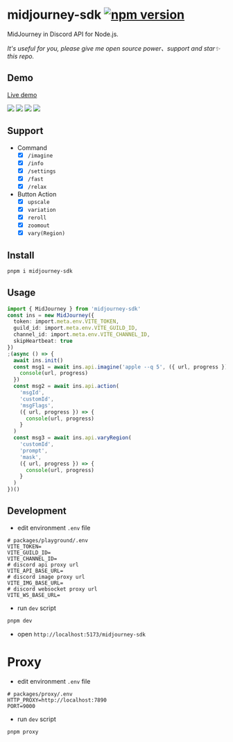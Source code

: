 # midjourney-sdk <a href="https://www.npmjs.com/package/midjourney-sdk"><img src="https://img.shields.io/npm/v/midjourney-sdk.svg?maxAge=3600" alt="npm version" /></a>

MidJourney in Discord API for Node.js.

_It's useful for you, please give me open source power、support and star✨ this repo._

## Demo

[Live demo](https://laibaoyuan.github.io/midjourney-sdk)

![](docs/241141694080315_.pic.jpg)
![](docs/241131694080315_.pic.jpg)
![](docs/WX20230910-140608@2x.png)
![](docs/WX20230910-140737@2x.png)

## Support

- Command
  - [x] `/imagine`
  - [x] `/info`
  - [x] `/settings`
  - [x] `/fast`
  - [x] `/relax`
- Button Action
  - [x] `upscale`
  - [x] `variation`
  - [x] `reroll`
  - [x] `zoomout`
  - [x] `vary(Region)`

## Install

```bash
pnpm i midjourney-sdk
```

## Usage

```typescript
import { MidJourney } from 'midjourney-sdk'
const ins = new MidJourney({
  token: import.meta.env.VITE_TOKEN,
  guild_id: import.meta.env.VITE_GUILD_ID,
  channel_id: import.meta.env.VITE_CHANNEL_ID,
  skipHeartbeat: true
})
;(async () => {
  await ins.init()
  const msg1 = await ins.api.imagine('apple --q 5', ({ url, progress }) => {
    console(url, progress)
  })
  const msg2 = await ins.api.action(
    'msgId',
    'customId',
    'msgFlags',
    ({ url, progress }) => {
      console(url, progress)
    }
  )
  const msg3 = await ins.api.varyRegion(
    'customId',
    'prompt',
    'mask',
    ({ url, progress }) => {
      console(url, progress)
    }
  )
})()
```

## Development

- edit environment `.env` file

```
# packages/playground/.env
VITE_TOKEN=
VITE_GUILD_ID=
VITE_CHANNEL_ID=
# discord api proxy url
VITE_API_BASE_URL=
# discord image proxy url
VITE_IMG_BASE_URL=
# discord websocket proxy url
VITE_WS_BASE_URL=
```

- run `dev` script

```bash
pnpm dev
```

- open `http://localhost:5173/midjourney-sdk`

# Proxy

- edit environment `.env` file

```
# packages/proxy/.env
HTTP_PROXY=http://localhost:7890
PORT=9000
```

- run `dev` script

```bash
pnpm proxy
```
